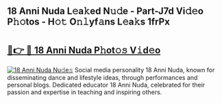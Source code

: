## 18 Anni Nuda L𝚎a𝚔ed N𝚞𝚍e - Part-J7d Vi𝚍𝚎o P𝚑𝚘tos - H𝚘𝚝 O𝚗𝚕yf𝚊ns L𝚎a𝚔s 1frPx

# <h2><a href="http://kff6elg.oniu.top/?m=18+Anni+Nuda">🔗👉 🔴 18 Anni Nuda P𝚑ot𝚘𝚜 V𝚒d𝚎o</a></h2>

[![18 Anni Nuda Nu𝚍e𝚜](https://i.imgur.com/0qMVB7G.gif)](http://kff6elg.oniu.top/?m=18+Anni+Nuda)
Social media personality 18 Anni Nuda, known for disseminating dance and lifestyle ideas, through performances and personal blogs. Dedicated educator 18 Anni Nuda, celebrated for their passion and expertise in teaching and inspiring others.  

